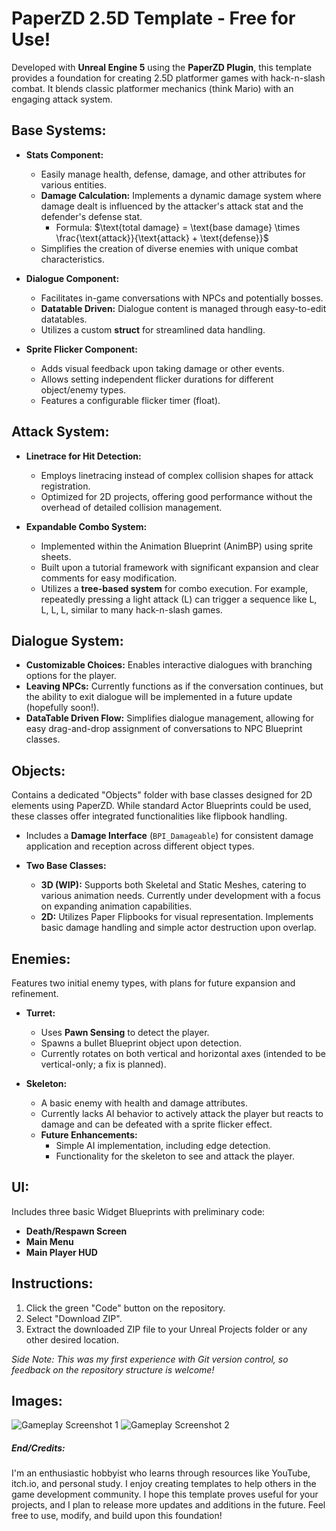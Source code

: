 # PaperZD 2.5D Template - Free for Use!

Developed with **Unreal Engine 5** using the **PaperZD Plugin**, this template provides a foundation for creating 2.5D platformer games with hack-n-slash combat. It blends classic platformer mechanics (think Mario) with an engaging attack system.

## Base Systems:

-   **Stats Component:**
    -   Easily manage health, defense, damage, and other attributes for various entities.
    -   **Damage Calculation:** Implements a dynamic damage system where damage dealt is influenced by the attacker's attack stat and the defender's defense stat.
        -   Formula: $\text{total damage} = \text{base damage} \times \frac{\text{attack}}{\text{attack} + \text{defense}}$
    -   Simplifies the creation of diverse enemies with unique combat characteristics.

-   **Dialogue Component:**
    -   Facilitates in-game conversations with NPCs and potentially bosses.
    -   **Datatable Driven:** Dialogue content is managed through easy-to-edit datatables.
    -   Utilizes a custom **struct** for streamlined data handling.

-   **Sprite Flicker Component:**
    -   Adds visual feedback upon taking damage or other events.
    -   Allows setting independent flicker durations for different object/enemy types.
    -   Features a configurable flicker timer (float).

## Attack System:

-   **Linetrace for Hit Detection:**
    -   Employs linetracing instead of complex collision shapes for attack registration.
    -   Optimized for 2D projects, offering good performance without the overhead of detailed collision management.

-   **Expandable Combo System:**
    -   Implemented within the Animation Blueprint (AnimBP) using sprite sheets.
    -   Built upon a tutorial framework with significant expansion and clear comments for easy modification.
    -   Utilizes a **tree-based system** for combo execution. For example, repeatedly pressing a light attack (L) can trigger a sequence like L, L, L, L, similar to many hack-n-slash games.

## Dialogue System:

-   **Customizable Choices:** Enables interactive dialogues with branching options for the player.
-   **Leaving NPCs:** Currently functions as if the conversation continues, but the ability to exit dialogue will be implemented in a future update (hopefully soon!).
-   **DataTable Driven Flow:** Simplifies dialogue management, allowing for easy drag-and-drop assignment of conversations to NPC Blueprint classes.

## Objects:

Contains a dedicated "Objects" folder with base classes designed for 2D elements using PaperZD. While standard Actor Blueprints could be used, these classes offer integrated functionalities like flipbook handling.

-   Includes a **Damage Interface** (`BPI_Damageable`) for consistent damage application and reception across different object types.

-   **Two Base Classes:**
    -   **3D (WIP):** Supports both Skeletal and Static Meshes, catering to various animation needs. Currently under development with a focus on expanding animation capabilities.
    -   **2D:** Utilizes Paper Flipbooks for visual representation. Implements basic damage handling and simple actor destruction upon overlap.

## Enemies:

Features two initial enemy types, with plans for future expansion and refinement.

-   **Turret:**
    -   Uses **Pawn Sensing** to detect the player.
    -   Spawns a bullet Blueprint object upon detection.
    -   Currently rotates on both vertical and horizontal axes (intended to be vertical-only; a fix is planned).

-   **Skeleton:**
    -   A basic enemy with health and damage attributes.
    -   Currently lacks AI behavior to actively attack the player but reacts to damage and can be defeated with a sprite flicker effect.
    -   **Future Enhancements:**
        -   Simple AI implementation, including edge detection.
        -   Functionality for the skeleton to see and attack the player.

## UI:

Includes three basic Widget Blueprints with preliminary code:

-   **Death/Respawn Screen**
-   **Main Menu**
-   **Main Player HUD**

## Instructions:

1.  Click the green "Code" button on the repository.
2.  Select "Download ZIP".
3.  Extract the downloaded ZIP file to your Unreal Projects folder or any other desired location.

*Side Note: This was my first experience with Git version control, so feedback on the repository structure is welcome!*

## Images:

![Gameplay Screenshot 1](https://github.com/user-attachments/assets/4aee32ab-6400-403e-b8c7-ea4c424974fe)
![Gameplay Screenshot 2](https://github.com/user-attachments/assets/a0eed4ed-6e23-41cb-9a3d-9870bef12766)

##### End/Credits:

I'm an enthusiastic hobbyist who learns through resources like YouTube, itch.io, and personal study. I enjoy creating templates to help others in the game development community. I hope this template proves useful for your projects, and I plan to release more updates and additions in the future. Feel free to use, modify, and build upon this foundation!

